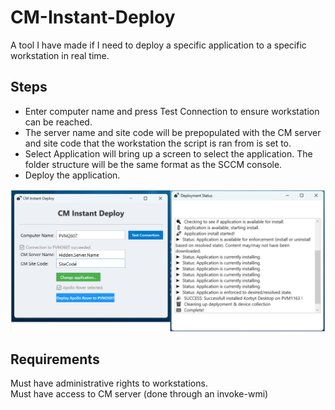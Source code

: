 # CM-Instant-Deploy
A tool I have made if I need to deploy a specific application to a specific workstation in real time. 


## Steps
- Enter computer name and press Test Connection to ensure workstation can be reached.
- The server name and site code will be prepopulated with the CM server and site code that the workstation the script is ran from is set to.
- Select Application will bring up a screen to select the application. The folder structure will be the same format as the SCCM console.
- Deploy the application.
  
![alt text](ID.png)




## Requirements
Must have administrative rights to workstations. 
<br>
Must have access to CM server (done through an invoke-wmi)
